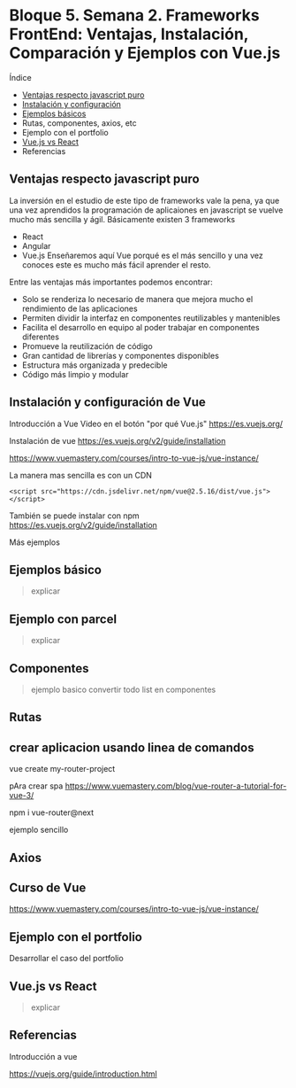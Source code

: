 # Bloque 5. Semana 2. Frameworks FrontEnd: Ventajas, Instalación, Comparación y Ejemplos con Vue.js

Índice
- [Ventajas respecto javascript puro](#ventajas-respecto-javascript-puro)
- [Instalación y configuración](#instalacion-y-configuracion)
- [Ejemplos básicos](#ejemplos-basicos)
- Rutas, componentes, axios, etc
- Ejemplo con el portfolio
- [Vue.js vs React](#vuejs-vs-react)
- Referencias

## Ventajas respecto javascript puro

La inversión en el estudio de este tipo de frameworks vale la pena, ya que una vez aprendidos la programación de aplicaiones en javascript se vuelve mucho más sencilla y ágil.
Básicamente existen 3 frameworks
- React
- Angular
- Vue.js
Enseñaremos aquí Vue porqué es el más sencillo y una vez conoces este es mucho más fácil aprender el resto.

Entre las ventajas más importantes podemos encontrar:
- Solo se renderiza lo necesario de manera que mejora mucho el rendimiento de las aplicaciones
- Permiten dividir la interfaz en componentes reutilizables y mantenibles
- Facilita el desarrollo en equipo al poder trabajar en componentes diferentes
- Promueve la reutilización de código
- Gran cantidad de librerías y componentes disponibles
- Estructura más organizada y predecible
- Código más limpio y modular


## Instalación y configuración de Vue


Introducción a Vue
Video en el botón "por qué Vue.js"
https://es.vuejs.org/

Instalación de vue 
https://es.vuejs.org/v2/guide/installation


https://www.vuemastery.com/courses/intro-to-vue-js/vue-instance/


La manera mas sencilla es con un CDN

```
<script src="https://cdn.jsdelivr.net/npm/vue@2.5.16/dist/vue.js"></script>
```

También se puede instalar con npm
https://es.vuejs.org/v2/guide/installation


Más ejemplos 


## Ejemplos básico

> explicar

## Ejemplo con parcel

> explicar

## Componentes 

> ejemplo basico 
> convertir todo list en componentes

## Rutas 
## crear aplicacion usando linea de comandos 
vue create my-router-project


pAra crear spa
https://www.vuemastery.com/blog/vue-router-a-tutorial-for-vue-3/


npm i vue-router@next


ejemplo sencillo 

## Axios 



## Curso de Vue 

https://www.vuemastery.com/courses/intro-to-vue-js/vue-instance/


## Ejemplo con el portfolio

Desarrollar el caso del portfolio

## Vue.js vs React

> explicar 


## Referencias 

Introducción a vue 

https://vuejs.org/guide/introduction.html
